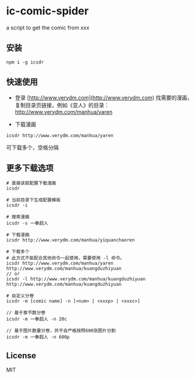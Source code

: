# ic-comic-spider
a script to get the comic from xxx

## 安装
```
npm i -g icsdr
```

## 快速使用
- 登录 [http://www.verydm.com](http://www.verydm.com) 找需要的漫画，复制目录页链接，例如《亚人》的目录：http://www.verydm.com/manhua/yaren

- 下载漫画
```
icsdr http://www.verydm.com/manhua/yaren
```
可下载多个，空格分隔

## 更多下载选项
```
# 直接读取配置下载漫画
icsdr

# 当前目录下生成配置模板
icsdr -i

# 搜索漫画
icsdr -s 一拳超人

# 下载漫画
icsdr http://www.verydm.com/manhua/yiquanchaoren

# 下载多个
# 此方式不能配合其他命令一起使用，需要使用 -l 命令。
icsdr http://www.verydm.com/manhua/yaren http://www.verydm.com/manhua/kuangduzhiyuan
// or
icsdr -l http://www.verydm.com/manhua/kuangduzhiyuan http://www.verydm.com/manhua/kuangduzhiyuan

# 自定义分卷
icsdr -m [comic name] -n [<num> | <xxxp> | <xxxc>]

// 基于章节数分卷
icsdr -m 一拳超人 -n 20c

// 基于图片数量分卷，并不会严格按照600张图片分割
icsdr -m 一拳超人 -n 600p
```


## License

MIT
